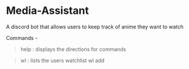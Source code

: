 # Media-Assistant
A discord bot that allows users to keep track of anime they want to watch

Commands -
>help : displays the directions for commands 

>wl : lists the users watchlist 
>wl add <title> : adds title to users watchlist
>wl remove <title> : removes title from users watchlist


